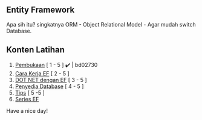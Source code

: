 ## Entity Framework

Apa sih itu? singkatnya ORM - Object Relational Model - Agar mudah switch Database.

## Konten Latihan

1. [Pembukaan](https://youtu.be/SryQxUeChMc) [ 1 - 5 ] ✔️ | bd02730
2. [Cara Kerja EF](https://youtu.be/DCYVfLT5_QI) [ 2 - 5 ]
3. [DOT NET dengan EF](https://youtu.be/c-wN-fc594c) [ 3 - 5 ]
4. [Penyedia Database](https://youtu.be/moRmKo3nrN4) [ 4 - 5 ]
5. [Tips](https://youtu.be/jgESld7U5Bw) [ 5 -5 ]
6. [Series EF](https://www.youtube.com/playlist?list=PLdo4fOcmZ0oXCPdC3fTFA3Z79-eVH3K-s)

Have a nice day!